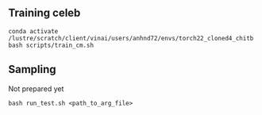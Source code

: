 ## Training celeb
```
conda activate /lustre/scratch/client/vinai/users/anhnd72/envs/torch22_cloned4_chitb
bash scripts/train_cm.sh
```

## Sampling

Not prepared yet
```
bash run_test.sh <path_to_arg_file>
```